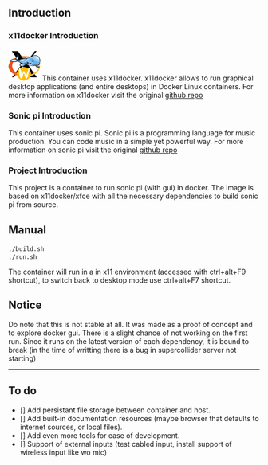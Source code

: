 ## Introduction

### x11docker Introduction

![x11docker logo](x11docker.png)
This container uses x11docker. x11docker allows to run graphical desktop applications (and entire desktops) in Docker Linux containers. For more information on x11docker visit the original [github repo](https://github.com/mviereck/x11docker)

### Sonic pi Introduction
This container uses sonic pi. Sonic pi is a programming language for music production. You can code music in a simple yet powerful way. For more information on sonic pi visit the original [github repo](https://github.com/sonic-pi-net/sonic-pi)

### Project Introduction
This project is a container to run sonic pi (with gui) in docker. The image is based on x11docker/xfce with all the necessary dependencies to build sonic pi from source.

## Manual
```
./build.sh
./run.sh
```
The container will run in a in x11 environment (accessed with ctrl+alt+F9 shortcut), to switch back to desktop mode use ctrl+alt+F7 shortcut.

## Notice
Do note that this is not stable at all. It was made as a proof of concept and to explore docker gui. There is a slight chance of not working on the first run. Since it runs on the latest version of each dependency, it is bound to break (in the time of writting there is a bug in supercollider server not starting)

---
## To do
- [] Add persistant file storage between container and host.
- [] Add built-in documentation resources (maybe browser that defaults to internet sources, or local files).
- [] Add even more tools for ease of development.
- [] Support of external inputs (test cabled input, install support of wireless input like wo mic)
